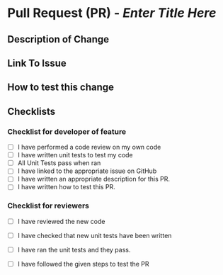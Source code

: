 # Pull Request (PR) - *Enter Title Here*
## Description of Change

<!--
    Enter a description of your changes here.

    Perhaps write acceptance criteria in User Story manner such as the following:

    Give I am the owner of this repository,
    Then I would like a pull request template,
    So that pull requests can be better managed.

-->

## Link To Issue 

<!--
    Provide a link to the Issue on GitHub.
    If there is not an issue open write a reason why there is no issue open.
    Ideally PRs should all have issues so that appropriate discussions can be had prior to development / a PR being openned.
-->

## How to test this change

<!-- 
    Write a description of how this change can be tested by the reviewer of your PR
-->

## Checklists
### Checklist for developer of feature
- [ ] I have performed a code review on my own code
- [ ] I have written unit tests to test my code
- [ ] All Unit Tests pass when ran
- [ ] I have linked to the appropriate issue on GitHub
- [ ] I have written an appropriate description for this PR.
- [ ] I have written how to test this PR.

### Checklist for reviewers
- [ ] I have reviewed the new code
- [ ] I have checked that new unit tests have been written
- [ ] I have ran the unit tests and they pass.
- [ ] I have followed the given steps to test the PR


